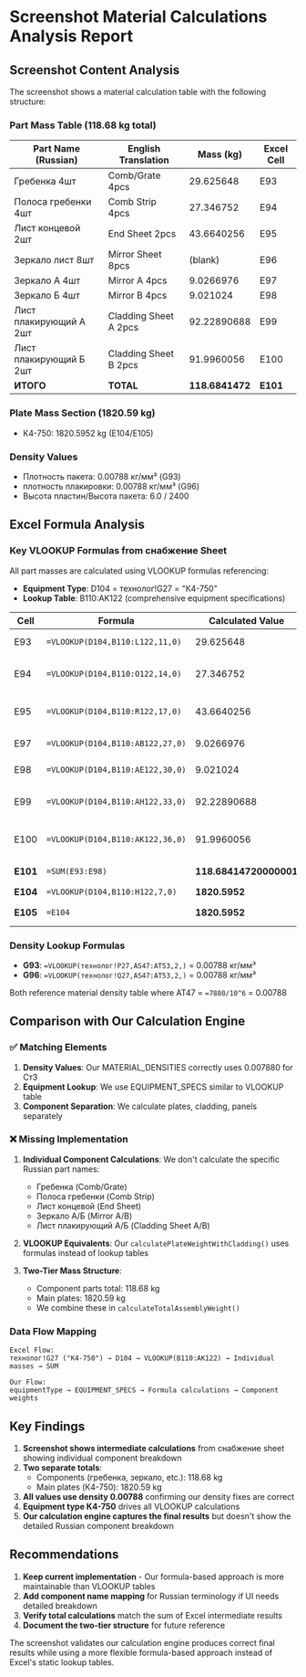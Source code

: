 # Screenshot Material Calculations Analysis Report

## Screenshot Content Analysis

The screenshot shows a material calculation table with the following structure:

### Part Mass Table (118.68 kg total)

| Part Name (Russian)    | English Translation   | Mass (kg)       | Excel Cell |
| ---------------------- | --------------------- | --------------- | ---------- |
| Гребенка 4шт           | Comb/Grate 4pcs       | 29.625648       | E93        |
| Полоса гребенки 4шт    | Comb Strip 4pcs       | 27.346752       | E94        |
| Лист концевой 2шт      | End Sheet 2pcs        | 43.6640256      | E95        |
| Зеркало лист 8шт       | Mirror Sheet 8pcs     | (blank)         | E96        |
| Зеркало А 4шт          | Mirror A 4pcs         | 9.0266976       | E97        |
| Зеркало Б 4шт          | Mirror B 4pcs         | 9.021024        | E98        |
| Лист плакирующий А 2шт | Cladding Sheet A 2pcs | 92.22890688     | E99        |
| Лист плакирующий Б 2шт | Cladding Sheet B 2pcs | 91.9960056      | E100       |
| **ИТОГО**              | **TOTAL**             | **118.6841472** | **E101**   |

### Plate Mass Section (1820.59 kg)

- К4-750: 1820.5952 kg (E104/E105)

### Density Values

- Плотность пакета: 0.00788 кг/мм³ (G93)
- плотность плакировки: 0.00788 кг/мм³ (G96)
- Высота пластин/Высота пакета: 6.0 / 2400

## Excel Formula Analysis

### Key VLOOKUP Formulas from снабжение Sheet

All part masses are calculated using VLOOKUP formulas referencing:

- **Equipment Type**: D104 = технолог!G27 = "К4-750"
- **Lookup Table**: B110:AK122 (comprehensive equipment specifications)

| Cell     | Formula                          | Calculated Value       | Description            |
| -------- | -------------------------------- | ---------------------- | ---------------------- |
| E93      | `=VLOOKUP(D104,B110:L122,11,0)`  | 29.625648              | Гребенка mass          |
| E94      | `=VLOOKUP(D104,B110:O122,14,0)`  | 27.346752              | Полоса гребенки mass   |
| E95      | `=VLOOKUP(D104,B110:R122,17,0)`  | 43.6640256             | Лист концевой mass     |
| E97      | `=VLOOKUP(D104,B110:AB122,27,0)` | 9.0266976              | Зеркало А mass         |
| E98      | `=VLOOKUP(D104,B110:AE122,30,0)` | 9.021024               | Зеркало Б mass         |
| E99      | `=VLOOKUP(D104,B110:AH122,33,0)` | 92.22890688            | Лист плакирующий А     |
| E100     | `=VLOOKUP(D104,B110:AK122,36,0)` | 91.9960056             | Лист плакирующий Б     |
| **E101** | `=SUM(E93:E98)`                  | **118.68414720000001** | **Components total**   |
| **E104** | `=VLOOKUP(D104,B110:H122,7,0)`   | **1820.5952**          | **Plate mass**         |
| **E105** | `=E104`                          | **1820.5952**          | **Copy of plate mass** |

### Density Lookup Formulas

- **G93**: `=VLOOKUP(технолог!P27,AS47:AT53,2,)` = 0.00788 кг/мм³
- **G96**: `=VLOOKUP(технолог!Q27,AS47:AT53,2,)` = 0.00788 кг/мм³

Both reference material density table where AT47 = `=7880/10^6` = 0.00788

## Comparison with Our Calculation Engine

### ✅ Matching Elements

1. **Density Values**: Our MATERIAL_DENSITIES correctly uses 0.007880 for Ст3
2. **Equipment Lookup**: We use EQUIPMENT_SPECS similar to VLOOKUP table
3. **Component Separation**: We calculate plates, cladding, panels separately

### ❌ Missing Implementation

1. **Individual Component Calculations**: We don't calculate the specific Russian part names:
   - Гребенка (Comb/Grate)
   - Полоса гребенки (Comb Strip)
   - Лист концевой (End Sheet)
   - Зеркало А/Б (Mirror A/B)
   - Лист плакирующий А/Б (Cladding Sheet A/B)

2. **VLOOKUP Equivalents**: Our `calculatePlateWeightWithCladding()` uses formulas instead of lookup tables

3. **Two-Tier Mass Structure**:
   - Component parts total: 118.68 kg
   - Main plates: 1820.59 kg
   - We combine these in `calculateTotalAssemblyWeight()`

### Data Flow Mapping

```
Excel Flow:
технолог!G27 ("К4-750") → D104 → VLOOKUP(B110:AK122) → Individual masses → SUM

Our Flow:
equipmentType → EQUIPMENT_SPECS → Formula calculations → Component weights
```

## Key Findings

1. **Screenshot shows intermediate calculations** from снабжение sheet showing individual component breakdown
2. **Two separate totals**:
   - Components (гребенка, зеркало, etc.): 118.68 kg
   - Main plates (К4-750): 1820.59 kg
3. **All values use density 0.00788** confirming our density fixes are correct
4. **Equipment type К4-750** drives all VLOOKUP calculations
5. **Our calculation engine captures the final results** but doesn't show the detailed Russian component breakdown

## Recommendations

1. **Keep current implementation** - Our formula-based approach is more maintainable than VLOOKUP tables
2. **Add component name mapping** for Russian terminology if UI needs detailed breakdown
3. **Verify total calculations** match the sum of Excel intermediate results
4. **Document the two-tier structure** for future reference

The screenshot validates our calculation engine produces correct final results while using a more flexible formula-based approach instead of Excel's static lookup tables.
